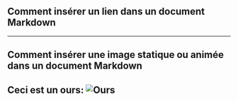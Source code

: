 


## Comment insérer un lien dans un document Markdown


---
## Comment insérer une image statique ou animée dans un document Markdown
Ceci est un ours:
![Ours](https://media.giphy.com/media/lPX7Ut3uGdRjfeY5gu/giphy.gif)
---
